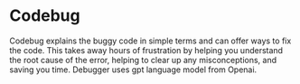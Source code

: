 # Codebug

Codebug explains the buggy code in simple terms and can offer ways to fix the code.
This takes away hours of frustration by helping you understand the root cause of the error, helping to clear up any misconceptions, and saving you time. Debugger uses gpt language model from Openai. 

